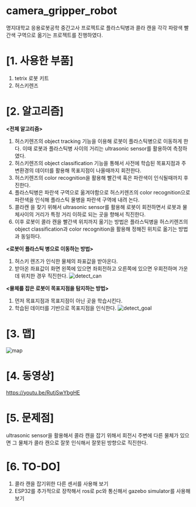 # camera_gripper_robot

명지대학교 응용로봇공학 중간고사 프로젝트로 플라스틱병과 콜라 캔을 각각 파랑색 빨간색 구역으로 옮기는 프로젝트를 진행하였다.

# [1. 사용한 부품]
1. tetrix 로봇 키트
2. 허스키렌즈


# [2. 알고리즘]

**<전체 알고리즘>**
1. 허스키렌즈의 object tracking 기능을 이용해 로봇이 플라스틱병으로 이동하게 한다. 이때 로봇과 플라스틱병 사이의 거리는 ultrasonic sensor를 활용하여 측정하였다.
2. 허스키렌즈의 object classification 기능을 통해서 사전에 학습된 목표지점과 주변환경의 데이터를 활용해 목표지점이 나올때까지 회전한다.
3. 허스키렌즈의 color recognition을 활용해 빨간색 혹은 파란색이 인식될때까지 후진한다.
4. 플라스틱병은 파란색 구역으로 옮겨야함으로 허스키렌즈의 color recognition으로 파란색을 인식해 플라스틱 물병을 파란색 구역에 내려 논다.
5. 콜라캔 을 찾기 위해서 ultrasonic sensor를 활용해 로봇이 회전하면서 로봇과 물체사이의 거리가 특정 거리 이하로 되는 곳을 향해서 직진한다. 
6. 이후 로봇이 콜라 캔을 빨간색 위치까지 옮기는 방법은 플라스틱병을 허스키렌즈의 object classification과 color recognition을 활용해 정해진 위치로 옮기는 방법과 동일하다.

**<로봇이 플라스틱 병으로 이동하는 방법>**
1. 허스키 렌즈가 인식한 물체의 좌표값을 받아온다.
2. 받아온 좌표값이 화면 왼쪽에 있으면 좌회전하고 오른쪽에 있으면 우회전하며 가운데 위치한 경우 직진한다.
![detect_can](https://user-images.githubusercontent.com/102838128/168478359-6ac7c5e5-fec3-42e0-935e-91c11f87067e.jpg)

**<물체를 잡은 로봇이 목표지점을 탐지하는 방법>**
1. 먼저 목표지점과 목표지점이 아닌 곳을 학습시킨다.
2. 학습된 데이터를 기반으로 목표지점을 인식한다.
![detect_goal](https://user-images.githubusercontent.com/102838128/168477401-87db2b9f-961c-4c0c-af84-25d0a8cb11a4.jpg)



# [3. 맵]
![map](https://user-images.githubusercontent.com/102838128/168476737-5ebc5b26-bed1-41c3-9daa-7f75acc07be9.jpg)

# [4. 동영상]
https://youtu.be/RutjSwYbgHE

# [5. 문제점]
ultrasonic sensor을 활용해서 콜라 캔을 잡기 위해서 회전시 주변에 다른 물체가 있으면 그 물체가 콜라 캔으로 잘못 인식해서 잘못된 방향으로 직진한다.

# [6. TO-DO]
1. 콜라 캔을 잡기위한 다른 센서를 사용해 보기
2. ESP32를 추가적으로 장착해서 ros로 pc와 통신해서 gazebo simulator를 사용해 보기
